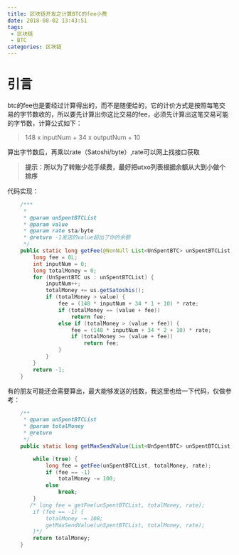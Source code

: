 ```yaml
---
title: 区块链开发之计算BTC的fee小费
date: 2018-08-02 13:43:51
tags:
 - 区块链
 - BTC
categories: 区块链
---
```

# 引言 #
btc的fee也是要经过计算得出的，而不是随便给的，它的计价方式是按照每笔交易的字节数收的，所以要先计算出你这比交易的fee，必须先计算出这笔交易可能的字节数，计算公式如下：
> 148 x inputNum + 34 x outputNum + 10

算出字节数后，再乘以rate（Satoshi/byte）,rate可以网上找接口获取

> **提示：所以为了转账少花手续费，最好把utxo列表根据余额从大到小做个排序**

代码实现：
```java
    /***
     *
     * @param unSpentBTCList
     * @param value
     * @param rate sta/byte
     * @return -1发送的value超出了你的余额
     */
    public static long getFee(@NonNull List<UnSpentBTC> unSpentBTCList, long value, int rate) {
        long fee = 0L;
        int inputNum = 0;
        long totalMoney = 0;
        for (UnSpentBTC us : unSpentBTCList) {
            inputNum++;
            totalMoney += us.getSatoshis();
            if (totalMoney > value) {
                fee = (148 * inputNum + 34 * 1 + 10) * rate;
                if (totalMoney == (value + fee))
                    return fee;
                else if (totalMoney > (value + fee)) {
                    fee = (148 * inputNum + 34 * 2 + 10) * rate;
                    if (totalMoney >= (value + fee))
                        return fee;
                }
            }
        }
        return -1;
    }
```

有的朋友可能还会需要算出，最大能够发送的钱数，我这里也给一下代码，仅做参考：

```java
    /**
     * @param unSpentBTCList
     * @param totalMoney
     * @return
     */
    public static long getMaxSendValue(List<UnSpentBTC> unSpentBTCList, long totalMoney, int rate) {

        while (true) {
            long fee = getFee(unSpentBTCList, totalMoney, rate);
            if (fee == -1)
                totalMoney -= 100;
            else
                break;
        }
       /* long fee = getFee(unSpentBTCList, totalMoney, rate);
        if (fee == -1) {
            totalMoney -= 100;
            getMaxSendValue(unSpentBTCList, totalMoney, rate);
        }*/
        return totalMoney;
    }
```